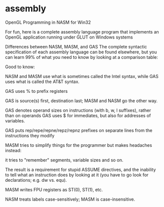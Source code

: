 # assembly
OpenGL Programming in NASM for Win32

For fun, here is a complete assembly language program that implements an OpenGL application running under GLUT on Windows systems


Differences between NASM, MASM, and GAS
The complete syntactic specification of each assembly language can be found elsewhere, but you can learn 99% of what you need to know by looking at a comparison table:

Good to know:

NASM and MASM use what is sometimes called the Intel syntax, while GAS uses what is called the AT&T syntax.

GAS uses % to prefix registers

GAS is source(s) first, destination last; MASM and NASM go the other way.

GAS denotes operand sizes on instructions (with b, w, l suffixes), rather than on operands
GAS uses $ for immediates, but also for addresses of variables.

GAS puts rep/repe/repne/repz/repnz prefixes on separate lines from the instructions they modify

MASM tries to simplify things for the programmer but makes headaches instead:

it tries to "remember" segments, variable sizes and so on.

The result is a requirement for stupid ASSUME directives, and the inability to tell what an instruction does by looking at it (you have to go look for declarations; e.g. dw vs. equ).


MASM writes FPU registers as ST(0), ST(1), etc.


NASM treats labels case-sensitively; MASM is case-insensitive.
